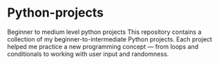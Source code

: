 # Python-projects
Beginner to medium level python projects
This repository contains a collection of my beginner-to-intermediate Python projects.
Each project helped me practice a new programming concept — from loops and conditionals to working with user input and randomness.
